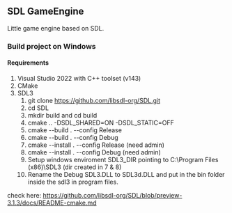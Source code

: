 ## SDL GameEngine
Little game engine based on SDL.

### Build project on Windows
#### Requirements
1. Visual Studio 2022 with C++ toolset (v143)
2. CMake
3. SDL3
	1. git clone https://github.com/libsdl-org/SDL.git
	2. cd SDL
	3. mkdir build and cd build
	4. cmake .. -DSDL_SHARED=ON -DSDL_STATIC=OFF
	5. cmake --build . --config Release
	6. cmake --build . --config Debug 
	7. cmake --install . --config Release (need admin) 
	8. cmake --install . --config Debug (need admin) 
	9. Setup windows enviroment SDL3_DIR pointing to C:\Program Files (x86)\SDL3 (dir created in 7 & 8)
	10. Rename the Debug SDL3.DLL to SDL3d.DLL and put in the bin folder inside the sdl3 in program files.

check here: https://github.com/libsdl-org/SDL/blob/preview-3.1.3/docs/README-cmake.md
